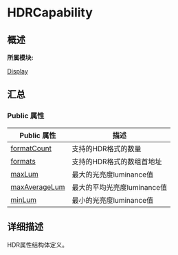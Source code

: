 # HDRCapability


## **概述**

**所属模块:**

[Display](_display.md)


## **汇总**


### Public 属性

  | Public&nbsp;属性 | 描述 | 
| -------- | -------- |
| [formatCount](_display.md#formatcount) | 支持的HDR格式的数量 | 
| [formats](_display.md#formats) | 支持的HDR格式的数组首地址 | 
| [maxLum](_display.md#maxlum) | 最大的光亮度luminance值 | 
| [maxAverageLum](_display.md#maxaveragelum) | 最大的平均光亮度luminance值 | 
| [minLum](_display.md#minlum) | 最小的光亮度luminance值 | 


## **详细描述**

HDR属性结构体定义。
